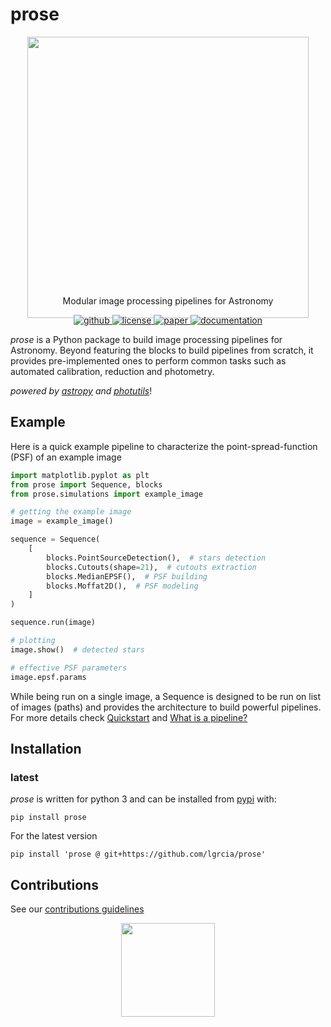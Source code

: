 # prose

<p align="center" style="margin-bottom:-50px">
    <img src="docs/_static/prose3.png" width="450">
</p>

<p align="center">
  Modular image processing pipelines for Astronomy
  <br>
  <p align="center">
    <a href="https://github.com/lgrcia/prose">
      <img src="https://img.shields.io/badge/github-lgrcia/prose-03A487.svg?style=flat" alt="github"/>
    </a>
    <a href="LICENCE">
      <img src="https://img.shields.io/badge/license-MIT-lightgray.svg?style=flat" alt="license"/>
    </a>
    <a href="https://arxiv.org/abs/2111.02814">
      <img src="https://img.shields.io/badge/paper-B166A9.svg?style=flat" alt="paper"/>
    </a>
    <a href="https://prose.readthedocs.io/en/3.0.0">
      <img src="https://img.shields.io/badge/documentation-black.svg?style=flat" alt="documentation"/>
    </a>
  </p>
</p>

 *prose* is a Python package to build image processing pipelines for Astronomy. Beyond featuring the blocks to build pipelines from scratch, it provides pre-implemented ones to perform common tasks such as automated calibration, reduction and photometry.

*powered by [astropy](https://www.astropy.org/) and [photutils](https://photutils.readthedocs.io)*!

## Example

Here is a quick example pipeline to characterize the point-spread-function (PSF) of an example image


```python
import matplotlib.pyplot as plt
from prose import Sequence, blocks
from prose.simulations import example_image

# getting the example image
image = example_image()

sequence = Sequence(
    [
        blocks.PointSourceDetection(),  # stars detection
        blocks.Cutouts(shape=21),  # cutouts extraction
        blocks.MedianEPSF(),  # PSF building
        blocks.Moffat2D(),  # PSF modeling
    ]
)

sequence.run(image)

# plotting
image.show()  # detected stars

# effective PSF parameters
image.epsf.params
```

While being run on a single image, a Sequence is designed to be run on list of images (paths) and provides the architecture to build powerful pipelines. For more details check [Quickstart](https://prose.readthedocs.io/en/latest/ipynb/quickstart.html) and [What is a pipeline?](https://prose.readthedocs.io/en/latest/ipynb/core.html)

## Installation

### latest

*prose* is written for python 3 and can be installed from [pypi](https://pypi.org/project/prose/) with:

```shell
pip install prose
```

For the latest version 

```shell
pip install 'prose @ git+https://github.com/lgrcia/prose'
```

## Contributions
See our [contributions guidelines](docs/CONTRIBUTING.md)

<p align="center">
    <img src="docs/_static/lookatit.png" width="150">
</p>
